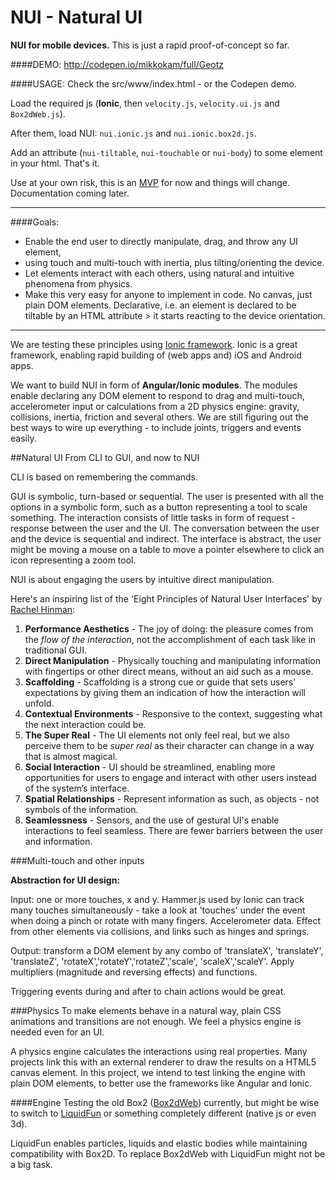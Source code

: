 NUI - Natural UI
================
**NUI for mobile devices.** This is just a rapid proof-of-concept so far.

####DEMO: http://codepen.io/mikkokam/full/Geotz

####USAGE: Check the src/www/index.html - or the Codepen demo.

Load the required js (**Ionic**, then `velocity.js`, `velocity.ui.js` and `Box2dWeb.js`).

After them, load NUI: `nui.ionic.js` and `nui.ionic.box2d.js`.

Add an attribute (`nui-tiltable`, `nui-touchable` or `nui-body`) to some element in your html. That's it.

Use at your own risk, this is an [MVP](http://en.wikipedia.org/wiki/Minimum_viable_product) for now and things will change. Documentation coming later.

---------------

####Goals:
* Enable the end user to directly manipulate, drag, and throw any UI element,
* using touch and multi-touch with inertia, plus tilting/orienting the device.
* Let elements interact with each others, using natural and intuitive phenomena from physics.
* Make this very easy for anyone to implement in code. No canvas, just plain DOM elements. Declarative, i.e. an element is declared to be tiltable by an HTML attribute > it starts reacting to the device orientation.


---------------

We are testing these principles using [Ionic framework](http://ionicframework.com/). 
Ionic is a great framework, enabling rapid building of (web apps and) iOS and Android apps.

We want to build NUI in form of **Angular/Ionic modules**. The modules enable declaring any DOM element to respond to drag and multi-touch, accelerometer input or calculations from a 2D physics engine: gravity, collisions, inertia, friction and several others. We are still figuring out the best ways to wire up everything - to include joints, triggers and events easily.

##Natural UI
From CLI to GUI, and now to NUI

CLI is based on remembering the commands.

GUI is symbolic, turn-based or sequential. The user is presented with all the options in a symbolic form, such as a button representing a tool to scale something. The interaction consists of little tasks in form of request - response between the user and the UI. The conversation between the user and the device is sequential and indirect.
The interface is abstract, the user might be moving a mouse on a table to move a pointer elsewhere to click an icon representing a zoom tool.

NUI is about engaging the users by intuitive direct manipulation.

Here's an inspiring list of the 'Eight Principles of Natural User Interfaces' by [Rachel Hinman](http://designprinciplesftw.com/collections/eight-principles-of-natural-user-interfaces):

1. **Performance Aesthetics** - The joy of doing: the pleasure comes from the *flow of the interaction*, not the accomplishment of each task like in traditional GUI.
2. **Direct Manipulation** - Physically touching and manipulating information with fingertips or other direct means, without an aid such as a mouse. 
3. **Scaffolding** - Scaffolding is a strong cue or guide that sets users’ expectations by giving them an indication of how the interaction will unfold.
4. **Contextual Environments** - Responsive to the context, suggesting what the next interaction could be.
5. **The Super Real** - The UI elements not only feel real, but we also perceive them to be *super real* as their character can change in a way that is almost magical.
6. **Social Interaction** - UI should be streamlined, enabling more opportunities for users to engage and interact with other users instead of the system’s interface.
7. **Spatial Relationships** - Represent information as such, as objects - not symbols of the information.
8. **Seamlessness** - Sensors, and the use of gestural UI's enable interactions to feel seamless. There are fewer barriers between the user and information.


###Multi-touch and other inputs

**Abstraction for UI design:**

Input:  one or more touches, x and y. Hammer.js used by Ionic can track many touches simultaneously - take a look at  'touches' under the event when doing a pinch or rotate with many fingers. Accelerometer data. Effect from other elements via collisions, and links such as hinges and springs.

Output: transform a DOM element by any combo of 'translateX', 'translateY', 'translateZ', 'rotateX','rotateY','rotateZ','scale', 'scaleX','scaleY'. Apply multipliers (magnitude and reversing effects) and functions.

Triggering events during and after to chain actions would be great.

###Physics
To make elements behave in a natural way, plain CSS animations and transitions are not enough.
We feel a physics engine is needed even for an UI.

A physics engine calculates the interactions using real properties. Many projects link this with an external renderer to draw the results on a HTML5 canvas element. In this project, we intend to test linking the engine with plain DOM elements, to better use the frameworks like Angular and Ionic.

####Engine
Testing the old Box2 ([Box2dWeb](https://code.google.com/p/box2dweb/wiki/BasicUsage)) currently, but might be wise to switch to [LiquidFun](http://google.github.io/liquidfun/) or something completely different (native js or even 3d).

LiquidFun enables particles, liquids and elastic bodies while maintaining compatibility with Box2D. To replace Box2dWeb with LiquidFun might not be a big task.

